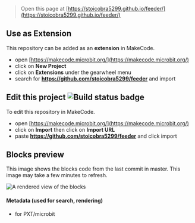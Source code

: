
> Open this page at [https://stoicobra5299.github.io/feeder/](https://stoicobra5299.github.io/feeder/)

## Use as Extension

This repository can be added as an **extension** in MakeCode.

* open [https://makecode.microbit.org/](https://makecode.microbit.org/)
* click on **New Project**
* click on **Extensions** under the gearwheel menu
* search for **https://github.com/stoicobra5299/feeder** and import

## Edit this project ![Build status badge](https://github.com/stoicobra5299/feeder/workflows/MakeCode/badge.svg)

To edit this repository in MakeCode.

* open [https://makecode.microbit.org/](https://makecode.microbit.org/)
* click on **Import** then click on **Import URL**
* paste **https://github.com/stoicobra5299/feeder** and click import

## Blocks preview

This image shows the blocks code from the last commit in master.
This image may take a few minutes to refresh.

![A rendered view of the blocks](https://github.com/stoicobra5299/feeder/raw/master/.github/makecode/blocks.png)

#### Metadata (used for search, rendering)

* for PXT/microbit
<script src="https://makecode.com/gh-pages-embed.js"></script><script>makeCodeRender("{{ site.makecode.home_url }}", "{{ site.github.owner_name }}/{{ site.github.repository_name }}");</script>
